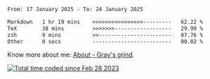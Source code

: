 <!--START_SECTION:waka-->

```txt
From: 17 January 2025 - To: 24 January 2025

Markdown   1 hr 19 mins    >>>>>>>>>>>>>>>>---------   62.22 %
TeX        38 mins         >>>>>>>------------------   29.99 %
zsh        9 mins          >>-----------------------   07.76 %
Other      0 secs          -------------------------   00.02 %
```

<!--END_SECTION:waka-->

<!-- [![grayxu's github stats](https://github-readme-stats.vercel.app/api?username=grayxu&count_private=true&show_icons=true)](https://github.com/grayxu) -->

Know more about me: [About - Gray's grind](https://www.grayxu.cn/).
<p align="left">
  <a href="https://wakatime.com/@c69eb31e-43a1-463f-8968-c3449e386f57"><img src="https://wakatime.com/badge/user/c69eb31e-43a1-463f-8968-c3449e386f57.svg" title="Total time coded since Feb 28 2023" /></a>
</p>

